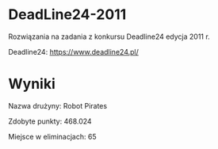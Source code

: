 # DeadLine24-2011
Rozwiązania na zadania z konkursu Deadline24 edycja 2011 r.

Deadline24: https://www.deadline24.pl/ 

# Wyniki

Nazwa drużyny: Robot Pirates

Zdobyte punkty: 468.024

Miejsce w eliminacjach: 65
